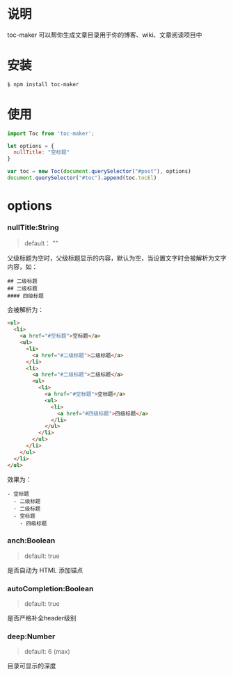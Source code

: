 # 说明

toc-maker 可以帮你生成文章目录用于你的博客、wiki、文章阅读项目中

# 安装

```sh
$ npm install toc-maker
```

# 使用

```js
import Toc from 'toc-maker';

let options = {
  nullTitle: "空标题"
}

var toc = new Toc(document.querySelector("#post"), options)
document.querySelector("#toc").append(toc.tocEl)
```

# options

### nullTitle:String

> default： ""

父级标题为空时，父级标题显示的内容，默认为空，当设置文字时会被解析为文字内容，如：

```
## 二级标题
## 二级标题
#### 四级标题
```

会被解析为：

```html
<ul>
  <li>
    <a href="#空标题">空标题</a>
    <ul>
      <li>
        <a href="#二级标题">二级标题</a>
      </li>
      <li>
        <a href="#二级标题">二级标题</a>
        <ul>
          <li>
            <a href="#空标题">空标题</a>
            <ul>
              <li>
                <a href="#四级标题">四级标题</a>
              </li>
            </ul>
          </li>
        </ul>
      </li>
    </ul>
  </li>
</ul>
```

效果为：

```
- 空标题
  - 二级标题
  - 二级标题
  - 空标题
    - 四级标题
```

### anch:Boolean

> default: true

是否自动为 HTML 添加锚点

### autoCompletion:Boolean

> default: true

是否严格补全header级别

### deep:Number

> default: 6 (max)

目录可显示的深度

